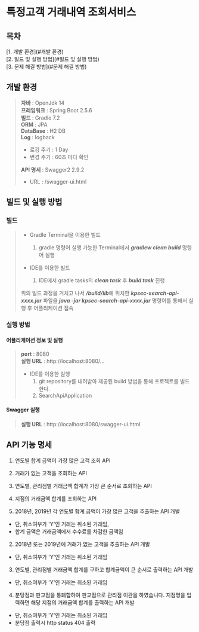 # 특정고객 거래내역 조회서비스
## 목차
[1. 개발 환경](#개발 환경)  
[2. 빌드 및 실행 방법](#빌드 및 실행 방법)   
[3. 문제 해결 방법](#문제 해결 방법)

## 개발 환경
> **자바** : OpenJdk 14  
> **프레임워크** : Spring Boot 2.5.6  
> **빌드** : Gradle 7.2  
> **ORM** : JPA  
> **DataBase** : H2 DB  
> **Log** : logback 
> - 로깅 주기 : 1 Day 
> - 변경 주기 : 60초 마다 확인  
> 
> **API 명세** : Swagger2 2.9.2 
> - URL : /swagger-ui.html

## 빌드 및 실행 방법
### 빌드
> - Gradle Terminal을 이용한 빌드
>   1. gradle 명령어 실행 가능한 Terminal에서 ***gradlew clean build*** 명령어 실행
> 
> - IDE를 이용한 빌드
>   1. IDE에서 gradle tasks의 ***clean task*** 후 ***build task*** 진행
> 
> 위의 빌드 과정을 거치고 나서 ***/build/lib***에 위치한 ***kpsec-search-api-xxxx.jar*** 파일을 ***java -jar kpsec-search-api-xxxx.jar*** 명령어를 통해서 실행 후 어플리케이션 접속

### 실행 방법
#### 어플리케이션 정보 및 실행
> **port** : 8080  
> **실행 URL** : http://localhost:8080/...
> - IDE를 이용한 실행
>   1. git repository를 내려받아 제공된 build 방법을 통해 프로젝트를 빌드한다.
>   2. SearchApiApplication
#### Swagger 실행
> **실행 URL** : http://localhost:8080/swagger-ui.html
> 
## API 기능 명세
1. 연도별 합계 금액이 가장 많은 고객 조회 API
2. 거래가 없는 고객을 조회하는 API
3. 연도별, 관리점별 거래금액 합계가 가장 큰 순서로 조회하는 API
4. 지점의 거래금액 합계를 조회하는 API


1. 2018년, 2019년 각 연도별 합계 금액이 가장 많은 고객을 추출하는 API 개발
 - 단, 취소여부가 'Y'인 거래는 취소된 거래임,
 - 합계 금액은 거래금액에서 수수료를 차감한 금액임

2. 2018년 또는 2019년에 거래가 없는 고객을 추출하는 API 개발
 - 단, 취소여부가 'Y'인 거래는 취소된 거래임

3. 연도별, 관리점별 거래금액 합계를 구하고 합계금액이 큰 순서로 출력하는 API 개발
 - 단, 취소여부가 'Y'인 거래는 취소된 거래임

4. 분당점과 판교점을 통폐합하여 판교점으로 관리점 이관을 하였습니다. 지점명을 입력하면 해당 지점의 거래금액 합계를 출력하는 API 개발
 - 단, 취소여부가 'Y'인 거래는 취소된 거래임
 - 분당점 출력시 http status 404 출력